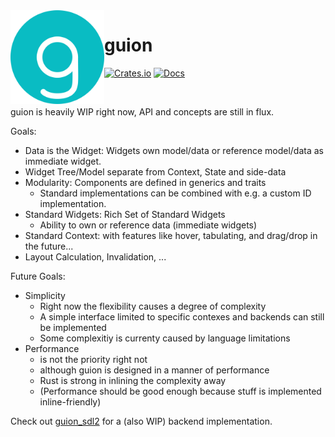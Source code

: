 <img align="left" alt="" src="https://raw.githubusercontent.com/FerionVE/guion/430c18e7/res/icon.svg" height="150" />

# guion

[![Crates.io](https://img.shields.io/crates/v/guion.svg)](https://crates.io/crates/guion)
[![Docs](https://docs.rs/guion/badge.svg)](https://docs.rs/guion)

&nbsp;

guion is heavily WIP right now, API and concepts are still in flux.

Goals: 
- Data is the Widget: Widgets own model/data or reference model/data as immediate widget.
- Widget Tree/Model separate from Context, State and side-data
- Modularity: Components are defined in generics and traits
  - Standard implementations can be combined with e.g. a custom ID implementation.
- Standard Widgets: Rich Set of Standard Widgets
  - Ability to own or reference data (immediate widgets)
- Standard Context: with features like hover, tabulating, and drag/drop in the future...
- Layout Calculation, Invalidation, ...

Future Goals:
- Simplicity
    - Right now the flexibility causes a degree of complexity
    - A simple interface limited to specific contexes and backends can still be implemented
    - Some complexitiy is currenty caused by language limitations
- Performance
    - is not the priority right not
    - although guion is designed in a manner of performance
    - Rust is strong in inlining the complexity away
    - (Performance should be good enough because stuff is implemented inline-friendly)

Check out [guion_sdl2](https://github.com/ferionve/guion_sdl2) for a (also WIP) backend implementation.
